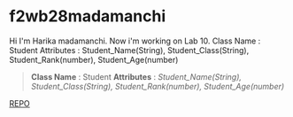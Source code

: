 # f2wb28madamanchi
Hi I'm Harika madamanchi. Now i'm working on Lab 10.
Class Name : Student
Attributes : Student_Name(String), Student_Class(String), Student_Rank(number), Student_Age(number)

> __Class Name__ : Student 
> __Attributes__ : *Student_Name(String), Student_Class(String), Student_Rank(number), Student_Age(number)*

[REPO](https://f2wb28madamanchi.onrender.com/)
